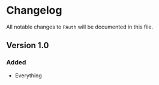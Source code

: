# Changelog

All notable changes to `PAuth` will be documented in this file.

## Version 1.0

### Added
- Everything

